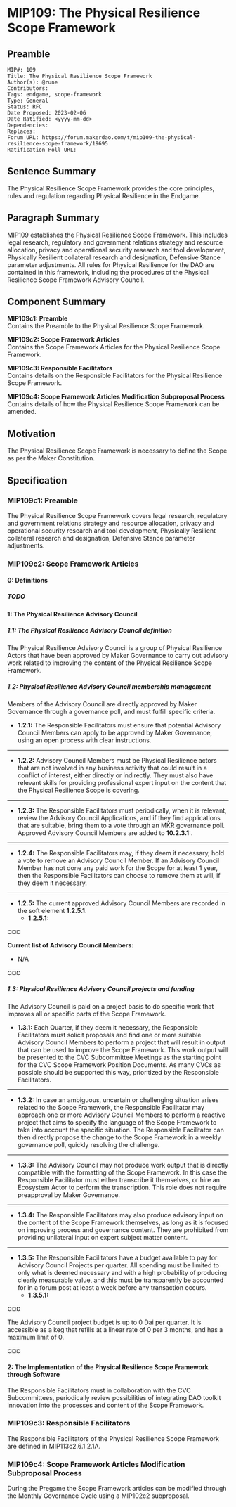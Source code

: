 # MIP109: The Physical Resilience Scope Framework

## Preamble
```
MIP#: 109
Title: The Physical Resilience Scope Framework
Author(s): @rune
Contributors:
Tags: endgame, scope-framework
Type: General
Status: RFC
Date Proposed: 2023-02-06
Date Ratified: <yyyy-mm-dd>
Dependencies:
Replaces:
Forum URL: https://forum.makerdao.com/t/mip109-the-physical-resilience-scope-framework/19695
Ratification Poll URL:
```

## Sentence Summary

The Physical Resilience Scope Framework provides the core principles, rules and regulation regarding Physical Resilience in the Endgame.

## Paragraph Summary

MIP109 establishes the Physical Resilience Scope Framework. This includes  legal research, regulatory and government relations strategy and resource allocation, privacy and operational security research and tool development, Physically Resilient collateral research and designation, Defensive Stance parameter adjustments. All rules for Physical Resilience for the DAO are contained in this framework, including the procedures of the Physical Resilience Scope Framework Advisory Council.

## Component Summary

**MIP109c1: Preamble**  
Contains the Preamble to the Physical Resilience Scope Framework.

**MIP109c2: Scope Framework Articles**  
Contains the Scope Framework Articles for the Physical Resilience Scope Framework.

**MIP109c3: Responsible Facilitators**  
Contains details on the Responsible Facilitators for the Physical Resilience Scope Framework.

**MIP109c4: Scope Framework Articles Modification Subproposal Process**  
Contains details of how the Physical Resilience Scope Framework can be amended.

## Motivation

The Physical Resilience Scope Framework is necessary to define the Scope as per the Maker Constitution.

## Specification

### MIP109c1: Preamble

The Physical Resilience Scope Framework covers legal research, regulatory and government relations strategy and resource allocation, privacy and operational security research and tool development, Physically Resilient collateral research and designation, Defensive Stance parameter adjustments.

### MIP109c2: Scope Framework Articles

#### 0: Definitions

##### TODO

#### 1: The Physical Resilience Advisory Council

##### 1.1: The Physical Resilience Advisory Council definition
The Physical Resilience Advisory Council is a group of Physical Resilience Actors that have been approved by Maker Governance to carry out advisory work related to improving the content of the Physical Resilience Scope Framework.

##### 1.2: Physical Resilience Advisory Council membership management
Members of the Advisory Council are directly approved by Maker Governance through a governance poll, and must fulfill specific criteria.
* **1.2.1:** The Responsible Facilitators must ensure that potential Advisory Council Members can apply to be approved by Maker Governance, using an open process with clear instructions.
---
* **1.2.2:** Advisory Council Members must be Physical Resilience actors that are not involved in any business activity that could result in a conflict of interest, either directly or indirectly. They must also have relevant skills for providing professional expert input on the content that the Physical Resilience Scope is covering.
---
* **1.2.3:** The Responsible Facilitators must periodically, when it is relevant, review the Advisory Council Applications, and if they find applications that are suitable, bring them to a vote through an MKR governance poll. Approved Advisory Council Members are added to **10.2.3.1:**.
---
* **1.2.4:** The Responsible Facilitators may, if they deem it necessary, hold a vote to remove an Advisory Council Member. If an Advisory Council Member has not done any paid work for the Scope for at least 1 year, then the Responsible Facilitators can choose to remove them at will, if they deem it necessary.
---
* **1.2.5:** The current approved Advisory Council Members are recorded in the soft element **1.2.5.1**.
	* **1.2.5.1:**

¤¤¤

**Current list of Advisory Council Members:**
* N/A

¤¤¤

##### 1.3: Physical Resilience Advisory Council projects and funding
The Advisory Council is paid on a project basis to do specific work that improves all or specific parts of the Scope Framework.
* **1.3.1:** Each Quarter, if they deem it necessary, the Responsible Facilitators must solicit proposals and find one or more suitable Advisory Council Members to perform a project that will result in output that can be used to improve the Scope Framework. This work output will be presented to the CVC Subcommittee Meetings as the starting point for the CVC Scope Framework Position Documents. As many CVCs as possible should be supported this way, prioritized by the Responsible Facilitators.
---
* **1.3.2:** In case an ambiguous, uncertain or challenging situation arises related to the Scope Framework, the Responsible Facilitator may approach one or more Advisory Council Members to perform a reactive project that aims to specify the language of the Scope Framework to take into account the specific situation. The Responsible Facilitator can then directly propose the change to the Scope Framework in a weekly governance poll, quickly resolving the challenge.
---
* **1.3.3:** The Advisory Council may not produce work output that is directly compatible with the formatting of the Scope Framework. In this case the Responsible Facilitator must either transcribe it themselves, or hire an Ecosystem Actor to perform the transcription. This role does not require preapproval by Maker Governance.
---
* **1.3.4:** The Responsible Facilitators may also produce advisory input on the content of the Scope Framework themselves, as long as it is focused on improving process and governance content. They are prohibited from providing unilateral input on expert subject matter content.
---
* **1.3.5:** The Responsible Facilitators have a budget available to pay for Advisory Council Projects per quarter. All spending must be limited to only what is deemed necessary and with a high probability of producing clearly measurable value, and this must be transparently be accounted for in a forum post at least a week before any transaction occurs.
	* **1.3.5.1:**

¤¤¤

The Advisory Council project budget is up to 0 Dai per quarter. It is accessible as a keg that refills at a linear rate of 0 per 3 months, and has a maximum limit of 0.

¤¤¤

#### 2: The Implementation of the Physical Resilience Scope Framework through Software
The Responsible Facilitators must in collaboration with the CVC Subcommittees, periodically review possibilities of integrating DAO toolkit innovation into the processes and content of the Scope Framework.

### MIP109c3: Responsible Facilitators

The Responsible Facilitators of the Physical Resilience Scope Framework are defined in MIP113c2.6.1.2.1A.

### MIP109c4: Scope Framework Articles Modification Subproposal Process

During the Pregame the Scope Framework articles can be modified through the Monthly Governance Cycle using a MIP102c2 subproposal.
